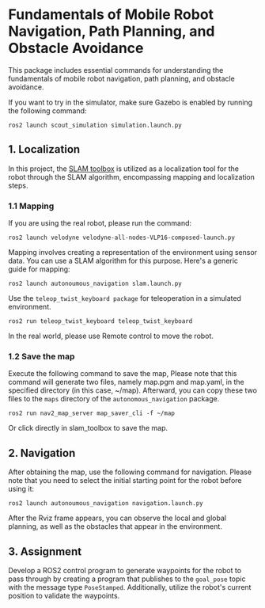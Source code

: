 # Fundamentals of Mobile Robot Navigation, Path Planning, and Obstacle Avoidance
This package includes essential commands for understanding the fundamentals of mobile robot navigation, path planning, and obstacle avoidance.

If you want to try in the simulator, make sure Gazebo is enabled by running the following command:
```
ros2 launch scout_simulation simulation.launch.py
```


## 1. Localization
In this project, the [SLAM toolbox](https://github.com/SteveMacenski/slam_toolbox) is utilized as a localization tool for the robot through the SLAM algorithm, encompassing mapping and localization steps.
### 1.1 Mapping
If you are using the real robot, please run the command:
```
ros2 launch velodyne velodyne-all-nodes-VLP16-composed-launch.py
```
Mapping involves creating a representation of the environment using sensor data. You can use a SLAM algorithm for this purpose. Here's a generic guide for mapping:
```
ros2 launch autonoumous_navigation slam.launch.py 
```
Use the ``teleop_twist_keyboard package`` for teleoperation in a simulated environment.
```
ros2 run teleop_twist_keyboard teleop_twist_keyboard
```
In the real world, please use Remote control to move the robot.
### 1.2 Save the map
Execute the following command to save the map, Please note that this command will generate two files, namely map.pgm and map.yaml, in the specified directory (in this case, ~/map). Afterward, you can copy these two files to the ``maps`` directory of the ``autonomous_navigation`` package.
```
ros2 run nav2_map_server map_saver_cli -f ~/map
```
Or click directly in slam_toolbox to save the map.


## 2. Navigation
After obtaining the map, use the following command for navigation. Please note that you need to select the initial starting point for the robot before using it:

```
ros2 launch autonoumous_navigation navigation.launch.py 
```
After the Rviz frame appears, you can observe the local and global planning, as well as the obstacles that appear in the environment.
## 3. Assignment
Develop a ROS2 control program to generate waypoints for the robot to pass through by creating a program that publishes to the ``goal_pose`` topic with the message type ``PoseStamped``. Additionally, utilize the robot's current position to validate the waypoints.
